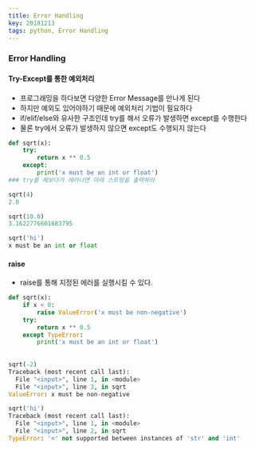 ```yaml
---
title: Error Handling
key: 20181213
tags: python, Error Handling
---
```


### Error Handling
#### Try-Except를 통한 예외처리
- 프로그래밍을 하다보면 다양한 Error Message를 만나게 된다
- 하지만 예외도 있어야하기 때문에 예외처리 기법이 필요하다
- if/elif/else와 유사한 구조인데 try를 해서 오류가 발생하면 except를 수행한다
- 물론 try에서 오류가 발생하지 않으면 except도 수행되지 않는다

```python
def sqrt(x):
    try:
        return x ** 0.5
    except:
        print('x must be an int or float')
### try를 해보다가 에러나면 아래 스트링을 출력하라        

sqrt(4)
2.0

sqrt(10.0)
3.1622776601683795

sqrt('hi')
x must be an int or float
```

#### raise
- raise를 통해 지정된 에러를 실행시킬 수 있다.

```python
def sqrt(x):
    if x < 0:
        raise ValueError('x must be non-negative')
    try:
        return x ** 0.5
    except TypeError:
        print('x must be an int or float')
        
 
sqrt(-2)
Traceback (most recent call last):
  File "<input>", line 1, in <module>
  File "<input>", line 3, in sqrt
ValueError: x must be non-negative

sqrt('hi')
Traceback (most recent call last):
  File "<input>", line 1, in <module>
  File "<input>", line 2, in sqrt
TypeError: '<' not supported between instances of 'str' and 'int'
        
```
